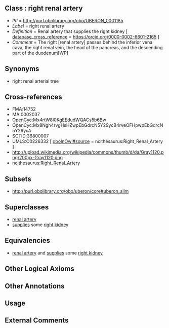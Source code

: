 
## Class : right renal artery

 * *IRI* = http://purl.obolibrary.org/obo/UBERON_0001185
 * *Label* = right renal artery
 * *Definition* = Renal artery that supplies the right kidney [ [database_cross_reference](../../ef/oboInOwl#hasDbXref.md) = https://orcid.org/0000-0002-6601-2165 ]
 * *Comment* = The right [renal artery] passes behind the inferior vena cava, the right renal vein, the head of the pancreas, and the descending part of the duodenum[WP]

## Synonyms

 * right renal arterial tree

## Cross-references

 * FMA:14752
 * MA:0002037
 * OpenCyc:Mx4rtW8I0KgEEdudWQACs5b6Bw
 * OpenCyc:Mx8Ngh4rvgHsHZwpEbGdrcN5Y29ycB4rveOFHpwpEbGdrcN5Y29ycA
 * SCTID:36800007
 * UMLS:C0226332 [ [oboInOwl#source](../../ce/oboInOwl#source.md) = ncithesaurus:Right_Renal_Artery ]
 * http://upload.wikimedia.org/wikipedia/commons/thumb/d/da/Gray1120.png/200px-Gray1120.png
 * ncithesaurus:Right_Renal_Artery

## Subsets

 * http://purl.obolibrary.org/obo/uberon/core#uberon_slim

## Superclasses

 * [renal artery](../../UBERON/84/UBERON_0001184.md)
 * [supplies](../../FMA/03/FMA_86003.md) some [right kidney](../../UBERON/39/UBERON_0004539.md)

## Equivalencies

 * [renal artery](../../UBERON/84/UBERON_0001184.md) and [supplies](../../FMA/03/FMA_86003.md) some [right kidney](../../UBERON/39/UBERON_0004539.md)

## Other Logical Axioms


## Other Annotations


## Usage


## External Comments

